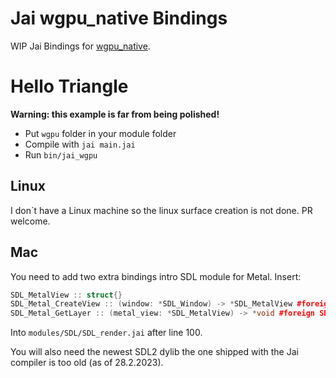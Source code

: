 # Jai wgpu_native Bindings

WIP Jai Bindings for [wgpu_native](https://github.com/gfx-rs/wgpu-native).

# Hello Triangle
**Warning: this example is far from being polished!**

- Put `wgpu` folder in your module folder
- Compile with `jai main.jai`
- Run `bin/jai_wgpu`

## Linux
I don´t have a Linux machine so the linux surface creation is not done. PR welcome.

## Mac
You need to add two extra bindings intro SDL module for Metal. Insert:

```c++
SDL_MetalView :: struct{}
SDL_Metal_CreateView :: (window: *SDL_Window) -> *SDL_MetalView #foreign SDL2;
SDL_Metal_GetLayer :: (metal_view: *SDL_MetalView) -> *void #foreign SDL2;
```

Into `modules/SDL/SDL_render.jai` after line 100. 

You will also need the newest SDL2 dylib the one shipped with the Jai compiler is too old (as of 28.2.2023).
